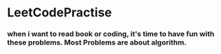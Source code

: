 # LeetCodePractise

### when i want to read book or coding, it's time to have fun with these problems. Most Problems are about algorithm.
